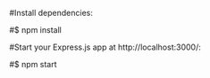 #Install dependencies:

#$ npm install

#Start your Express.js app at http://localhost:3000/:

#$ npm start